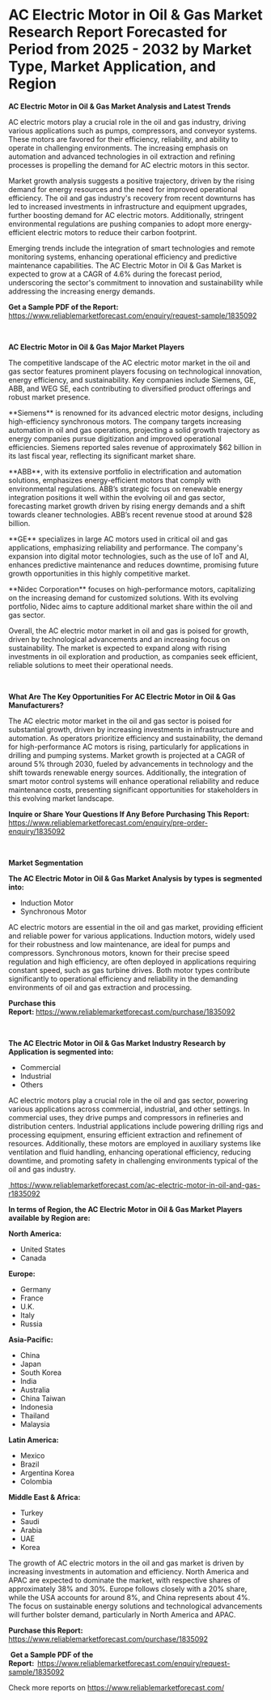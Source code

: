 <p><h1>AC Electric Motor in Oil & Gas Market Research Report Forecasted for Period from 2025 -  2032 by Market Type, Market Application, and Region</h1></p><p><strong>AC Electric Motor in Oil & Gas Market Analysis and Latest Trends</strong></p>
<p><p>AC electric motors play a crucial role in the oil and gas industry, driving various applications such as pumps, compressors, and conveyor systems. These motors are favored for their efficiency, reliability, and ability to operate in challenging environments. The increasing emphasis on automation and advanced technologies in oil extraction and refining processes is propelling the demand for AC electric motors in this sector.</p><p>Market growth analysis suggests a positive trajectory, driven by the rising demand for energy resources and the need for improved operational efficiency. The oil and gas industry's recovery from recent downturns has led to increased investments in infrastructure and equipment upgrades, further boosting demand for AC electric motors. Additionally, stringent environmental regulations are pushing companies to adopt more energy-efficient electric motors to reduce their carbon footprint.</p><p>Emerging trends include the integration of smart technologies and remote monitoring systems, enhancing operational efficiency and predictive maintenance capabilities. The AC Electric Motor in Oil & Gas Market is expected to grow at a CAGR of 4.6% during the forecast period, underscoring the sector's commitment to innovation and sustainability while addressing the increasing energy demands.</p></p>
<p><strong>Get a Sample PDF of the Report:&nbsp;</strong> <a href="https://www.reliablemarketforecast.com/enquiry/request-sample/1835092?utm_campaign=3071&utm_medium=2&utm_source=Github&utm_content=ia&utm_term=26032025&utm_id=ac-electric-motor-in-oil-gas">https://www.reliablemarketforecast.com/enquiry/request-sample/1835092</a></p>
<p>&nbsp;</p>
<p><strong>AC Electric Motor in Oil & Gas Major Market Players</strong></p>
<p><p>The competitive landscape of the AC electric motor market in the oil and gas sector features prominent players focusing on technological innovation, energy efficiency, and sustainability. Key companies include Siemens, GE, ABB, and WEG SE, each contributing to diversified product offerings and robust market presence.</p><p>**Siemens** is renowned for its advanced electric motor designs, including high-efficiency synchronous motors. The company targets increasing automation in oil and gas operations, projecting a solid growth trajectory as energy companies pursue digitization and improved operational efficiencies. Siemens reported sales revenue of approximately $62 billion in its last fiscal year, reflecting its significant market share.</p><p>**ABB**, with its extensive portfolio in electrification and automation solutions, emphasizes energy-efficient motors that comply with environmental regulations. ABB’s strategic focus on renewable energy integration positions it well within the evolving oil and gas sector, forecasting market growth driven by rising energy demands and a shift towards cleaner technologies. ABB’s recent revenue stood at around $28 billion.</p><p>**GE** specializes in large AC motors used in critical oil and gas applications, emphasizing reliability and performance. The company's expansion into digital motor technologies, such as the use of IoT and AI, enhances predictive maintenance and reduces downtime, promising future growth opportunities in this highly competitive market.</p><p>**Nidec Corporation** focuses on high-performance motors, capitalizing on the increasing demand for customized solutions. With its evolving portfolio, Nidec aims to capture additional market share within the oil and gas sector.</p><p>Overall, the AC electric motor market in oil and gas is poised for growth, driven by technological advancements and an increasing focus on sustainability. The market is expected to expand along with rising investments in oil exploration and production, as companies seek efficient, reliable solutions to meet their operational needs.</p></p>
<p>&nbsp;</p>
<p><strong>What Are The Key Opportunities For AC Electric Motor in Oil & Gas Manufacturers?</strong></p>
<p><p>The AC electric motor market in the oil and gas sector is poised for substantial growth, driven by increasing investments in infrastructure and automation. As operators prioritize efficiency and sustainability, the demand for high-performance AC motors is rising, particularly for applications in drilling and pumping systems. Market growth is projected at a CAGR of around 5% through 2030, fueled by advancements in technology and the shift towards renewable energy sources. Additionally, the integration of smart motor control systems will enhance operational reliability and reduce maintenance costs, presenting significant opportunities for stakeholders in this evolving market landscape.</p></p>
<p><strong>Inquire or Share Your Questions If Any Before Purchasing This Report:</strong> <a href="https://www.reliablemarketforecast.com/enquiry/pre-order-enquiry/1835092?utm_campaign=3071&utm_medium=2&utm_source=Github&utm_content=ia&utm_term=26032025&utm_id=ac-electric-motor-in-oil-gas">https://www.reliablemarketforecast.com/enquiry/pre-order-enquiry/1835092</a></p>
<p>&nbsp;</p>
<p><strong>Market Segmentation</strong></p>
<p><strong>The AC Electric Motor in Oil & Gas Market Analysis by types is segmented into:</strong></p>
<p><ul><li>Induction Motor</li><li>Synchronous Motor</li></ul></p>
<p><p>AC electric motors are essential in the oil and gas market, providing efficient and reliable power for various applications. Induction motors, widely used for their robustness and low maintenance, are ideal for pumps and compressors. Synchronous motors, known for their precise speed regulation and high efficiency, are often deployed in applications requiring constant speed, such as gas turbine drives. Both motor types contribute significantly to operational efficiency and reliability in the demanding environments of oil and gas extraction and processing.</p></p>
<p><strong>Purchase this Report:&nbsp;</strong><a href="https://www.reliablemarketforecast.com/purchase/1835092?utm_campaign=3071&utm_medium=2&utm_source=Github&utm_content=ia&utm_term=26032025&utm_id=ac-electric-motor-in-oil-gas">https://www.reliablemarketforecast.com/purchase/1835092</a></p>
<p>&nbsp;</p>
<p><strong>The AC Electric Motor in Oil & Gas Market Industry Research by Application is segmented into:</strong></p>
<p><ul><li>Commercial</li><li>Industrial</li><li>Others</li></ul></p>
<p><p>AC electric motors play a crucial role in the oil and gas sector, powering various applications across commercial, industrial, and other settings. In commercial uses, they drive pumps and compressors in refineries and distribution centers. Industrial applications include powering drilling rigs and processing equipment, ensuring efficient extraction and refinement of resources. Additionally, these motors are employed in auxiliary systems like ventilation and fluid handling, enhancing operational efficiency, reducing downtime, and promoting safety in challenging environments typical of the oil and gas industry.</p></p>
<p><a href="https://www.reliablemarketforecast.com/ac-electric-motor-in-oil-and-gas-r1835092?utm_campaign=3071&utm_medium=2&utm_source=Github&utm_content=ia&utm_term=26032025&utm_id=ac-electric-motor-in-oil-gas">&nbsp;https://www.reliablemarketforecast.com/ac-electric-motor-in-oil-and-gas-r1835092</a></p>
<p><strong>In terms of Region, the AC Electric Motor in Oil & Gas Market Players available by Region are:</strong></p>
<p>
    <p> <strong> North America: </strong>
        <ul>
            <li>United States</li>
            <li>Canada</li>
        </ul>
        </p> 
    <p> <strong> Europe: </strong>
        <ul>
            <li>Germany</li>
            <li>France</li>
            <li>U.K.</li>
            <li>Italy</li>
            <li>Russia</li>
        </ul>
        </p> 
    <p> <strong> Asia-Pacific: </strong>
        <ul>
            <li>China</li>
            <li>Japan</li>
            <li>South Korea</li>
            <li>India</li>
            <li>Australia</li>
            <li>China Taiwan</li>
            <li>Indonesia</li>
            <li>Thailand</li>
            <li>Malaysia</li>
        </ul>
        </p> 
    <p> <strong> Latin America: </strong>
        <ul>
            <li>Mexico</li>
            <li>Brazil</li>
            <li>Argentina Korea</li>
            <li>Colombia</li>
        </ul>
        </p> 
    <p> <strong> Middle East & Africa: </strong>
        <ul>
            <li>Turkey</li>
            <li>Saudi</li>
            <li>Arabia</li>
            <li>UAE</li>
            <li>Korea</li>
        </ul>
    </p>
    </p>
<p><p>The growth of AC electric motors in the oil and gas market is driven by increasing investments in automation and efficiency. North America and APAC are expected to dominate the market, with respective shares of approximately 38% and 30%. Europe follows closely with a 20% share, while the USA accounts for around 8%, and China represents about 4%. The focus on sustainable energy solutions and technological advancements will further bolster demand, particularly in North America and APAC.</p></p>
<p><strong>Purchase this Report: </strong><a href="https://www.reliablemarketforecast.com/purchase/1835092?utm_campaign=3071&utm_medium=2&utm_source=Github&utm_content=ia&utm_term=26032025&utm_id=ac-electric-motor-in-oil-gas">https://www.reliablemarketforecast.com/purchase/1835092</a></p>
<p>&nbsp;<strong>Get a Sample PDF of the Report:&nbsp;&nbsp;</strong><a href="https://www.reliablemarketforecast.com/enquiry/request-sample/1835092?utm_campaign=3071&utm_medium=2&utm_source=Github&utm_content=ia&utm_term=26032025&utm_id=ac-electric-motor-in-oil-gas">https://www.reliablemarketforecast.com/enquiry/request-sample/1835092</a></p>
<p><strong></strong></p>
<p>Check more reports on <a href="https://www.reliablemarketforecast.com/?utm_campaign=3071&utm_medium=2&utm_source=Github&utm_content=ia&utm_term=26032025&utm_id=ac-electric-motor-in-oil-gas">https://www.reliablemarketforecast.com/</a></p>